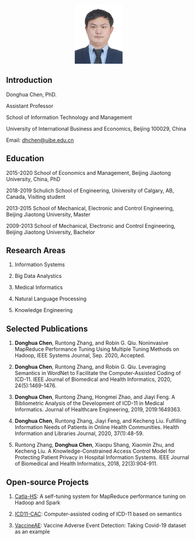 
<center>
<img src='donghua_chen.jpg' style='width:130px;height:160px'>
</center>

## Introduction
Donghua Chen, PhD.

Assistant Professor

School of Information Technology and Management

University of International Business and Economics, Beijing 100029, China

Email: dhchen@uibe.edu.cn

## Education
2015-2020   School of Economics and Management, Beijing Jiaotong University, China, PhD

2018-2019   Schulich School of Engineering, University of Calgary, AB, Canada, Visiting student

2013-2015   School of Mechanical, Electronic and Control Engineering, Beijing Jiaotong University, Master

2009-2013   School of Mechanical, Electronic and Control Engineering, Beijing Jiaotong University, Bachelor


## Research Areas
1. Information Systems

2. Big Data Analystics

3. Medical Informatics

4. Natural Language Processing

5. Knowledge Engineering

## Selected Publications
1. **Donghua Chen**, Runtong Zhang, and Robin G. Qiu. Noninvasive MapReduce Performance Tuning Using Multiple Tuning Methods on Hadoop, IEEE Systems Journal, Sep. 2020, Accepted. 

2. **Donghua Chen**, Runtong Zhang, and Robin G. Qiu. Leveraging Semantics in WordNet to Facilitate the Computer-Assisted Coding of ICD-11. IEEE Journal of Biomedical and Health Informatics, 2020, 24(5):1469-1476. 

3. **Donghua Chen**, Runtong Zhang, Hongmei Zhao, and Jiayi Feng. A Bibliometric Analysis of the Development of ICD-11 in Medical Informatics. Journal of Healthcare Engineering, 2019, 2019:1649363. 

4. **Donghua Chen**, Runtong Zhang, Jiayi Feng, and Kecheng Liu. Fulfilling Information Needs of Patients in Online Health Communities. Health Information and Libraries Journal, 2020, 37(1):48-59. 

5. Runtong Zhang, **Donghua Chen**, Xiaopu Shang, Xiaomin Zhu, and Kecheng Liu. A Knowledge-Constrained Access Control Model for Protecting Patient Privacy in Hospital Information Systems. IEEE Journal of Biomedical and Health Informatics, 2018, 22(3):904-911. 

## Open-source Projects
1. [Catla-HS](https://github.com/dhchenx/Catla-HS): A self-tuning system for MapReduce performance tuning on Hadoop and Spark

2. [ICD11-CAC](https://github.com/dhchenx/ICD11-CAC): Computer-assisted coding of ICD-11 based on semantics

3. [VaccineAE](https://github.com/dhchenx/projects/VaccineAE/README.md): Vaccine Adverse Event Detection: Taking Covid-19 dataset as an example


